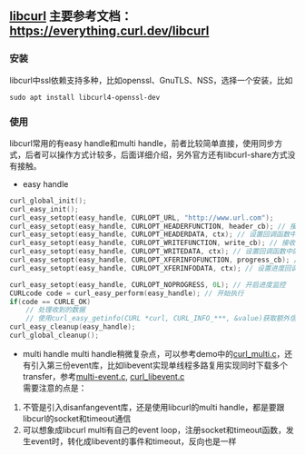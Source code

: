 ## [libcurl](https://curl.se/libcurl/using/) 主要参考文档：https://everything.curl.dev/libcurl
### 安装
libcurl中ssl依赖支持多种，比如openssl、GnuTLS、NSS，选择一个安装，比如
```shell
sudo apt install libcurl4-openssl-dev
```
### 使用
libcurl常用的有easy handle和multi handle，前者比较简单直接，使用同步方式，后者可以操作方式计较多，后面详细介绍，另外官方还有libcurl-share方式没有接触。<br/>
- easy handle
```c
curl_global_init();
curl_easy_init();
curl_easy_setopt(easy_handle, CURLOPT_URL, "http://www.url.com");
curl_easy_setopt(easy_handle, CURLOPT_HEADERFUNCTION, header_cb); // 接收header数据回调
curl_easy_setopt(easy_handle, CURLOPT_HEADERDATA, ctx); // 设置回调函数中的自定义数据
curl_easy_setopt(easy_handle, CURLOPT_WRITEFUNCTION, write_cb); // 接收body数据回调
curl_easy_setopt(easy_handle, CURLOPT_WRITEDATA, ctx); // 设置回调函数中的自定义数据
curl_easy_setopt(easy_handle, CURLOPT_XFERINFOFUNCTION, progress_cb); // 进度回调函数
curl_easy_setopt(easy_handle, CURLOPT_XFERINFODATA, ctx); // 设置进度回调函数中的自定义数据

curl_easy_setopt(easy_handle, CURLOPT_NOPROGRESS, 0L); // 开启进度监控
CURLcode code = curl_easy_perform(easy_handle); // 开始执行
if(code == CURLE_OK)
	// 处理收到的数据
	// 使用curl_easy_getinfo(CURL *curl, CURL_INFO_***, &value)获取额外信息
curl_easy_cleanup(easy_handle);
curl_global_cleanup();
```
- multi handle
multi handle稍微复杂点，可以参考demo中的[curl_multi.c](./demo/curl_multi.c)，还有引入第三份event库，比如libevent实现单线程多路复用实现同时下载多个transfer，参考[multi-event.c](./demo/multi-event.c), [curl_libevent.c](./demo/curl_libevent.c)<br/>
需要注意的点是：
1. 不管是引入disanfangevent库，还是使用libcurl的multi handle，都是要跟libcurl的socket和timeout通信
2. 可以想象成libcurl multi有自己的event loop，注册socket和timeout函数，发生event时，转化成libevent的事件和timeout，反向也是一样